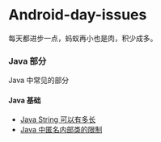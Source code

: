 # Android-day-issues
每天都进步一点，蚂蚁再小也是肉，积少成多。



### Java 部分

Java 中常见的部分

#### Java 基础

- [Java String 可以有多长](https://github.com/LvKang-insist/Android-day-issues/issues)
- [Java 中匿名内部类的限制](https://github.com/LvKang-insist/Android-day-issues/issues/2)
